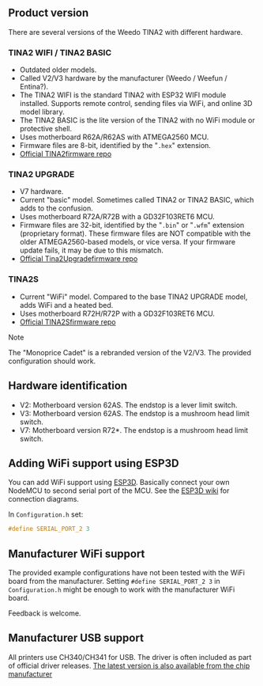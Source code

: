 ## Product version

There are several versions of the Weedo TINA2 with different hardware.

### TINA2 WIFI / TINA2 BASIC
- Outdated older models.
- Called V2/V3 hardware by the manufacturer (Weedo / Weefun / Entina?).
- The TINA2 WIFI is the standard TINA2 with ESP32 WIFI module installed. Supports remote control, sending files via WiFi, and online 3D model library.
- The TINA2 BASIC is the lite version of the TINA2 with no WiFi module or protective shell.
- Uses motherboard R62A/R62AS with ATMEGA2560 MCU.
- Firmware files are 8-bit, identified by the "`.hex`" extension.
- [Official TINA2firmware repo](https://github.com/weedo3d/TINA2firmware)

### TINA2 UPGRADE
- V7 hardware.
- Current "basic" model. Sometimes called TINA2 or TINA2 BASIC, which adds to the confusion.
- Uses motherboard R72A/R72B with a GD32F103RET6 MCU.
- Firmware files are 32-bit, identified by the "`.bin`" or "`.wfm`" extension (proprietary format). These firmware files are NOT compatible with the older ATMEGA2560-based models, or vice versa. If your firmware update fails, it may be due to this mismatch.
- [Official Tina2Upgradefirmware repo](https://github.com/weedo3d/Tina2Upgradefirmware)

### TINA2S
- Current "WiFi" model. Compared to the base TINA2 UPGRADE model, adds WiFi and a heated bed.
- Uses motherboard R72H/R72P with a GD32F103RET6 MCU.
- [Official TINA2Sfirmware repo](https://github.com/weedo3d/TINA2Sfirmware)

> [!NOTE]
> The "Monoprice Cadet" is a rebranded version of the V2/V3. The provided configuration should work.

## Hardware identification

- V2: Motherboard version 62AS. The endstop is a lever limit switch.
- V3: Motherboard version 62AS. The endstop is a mushroom head limit switch.
- V7: Motherboard version R72*. The endstop is a mushroom head limit switch.

## Adding WiFi support using ESP3D

You can add WiFi support using [ESP3D](https://github.com/luc-github/ESP3D).
Basically connect your own NodeMCU to second serial port of the MCU.
See the [ESP3D wiki](http://esp3d.io/esp3d/) for connection diagrams.

In `Configuration.h` set:
```c
#define SERIAL_PORT_2 3
```

## Manufacturer WiFi support

The provided example configurations have not been tested with the WiFi board from the manufacturer.
Setting `#define SERIAL_PORT_2 3` in `Configuration.h` might be enough to work with the manufacturer WiFi board.

Feedback is welcome.

## Manufacturer USB support

All printers use CH340/CH341 for USB. The driver is often included as part of official driver releases.
[The latest version is also available from the chip manufacturer](https://www.wch.cn/download/CH341SER_EXE.html)
